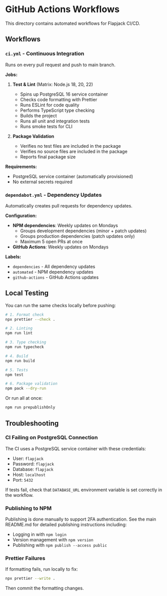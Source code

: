 # GitHub Actions Workflows

This directory contains automated workflows for Flapjack CI/CD.

## Workflows

### `ci.yml` - Continuous Integration

Runs on every pull request and push to main branch.

**Jobs:**

1. **Test & Lint** (Matrix: Node.js 18, 20, 22)
   - Spins up PostgreSQL 16 service container
   - Checks code formatting with Prettier
   - Runs ESLint for code quality
   - Performs TypeScript type checking
   - Builds the project
   - Runs all unit and integration tests
   - Runs smoke tests for CLI

2. **Package Validation**
   - Verifies no test files are included in the package
   - Verifies no source files are included in the package
   - Reports final package size

**Requirements:**

- PostgreSQL service container (automatically provisioned)
- No external secrets required

### `dependabot.yml` - Dependency Updates

Automatically creates pull requests for dependency updates.

**Configuration:**

- **NPM dependencies**: Weekly updates on Mondays
  - Groups development dependencies (minor + patch updates)
  - Groups production dependencies (patch updates only)
  - Maximum 5 open PRs at once
- **GitHub Actions**: Weekly updates on Mondays

**Labels:**

- `dependencies` - All dependency updates
- `automated` - NPM dependency updates
- `github-actions` - GitHub Actions updates

## Local Testing

You can run the same checks locally before pushing:

```bash
# 1. Format check
npx prettier --check .

# 2. Linting
npm run lint

# 3. Type checking
npm run typecheck

# 4. Build
npm run build

# 5. Tests
npm test

# 6. Package validation
npm pack --dry-run
```

Or run all at once:

```bash
npm run prepublishOnly
```

## Troubleshooting

### CI Failing on PostgreSQL Connection

The CI uses a PostgreSQL service container with these credentials:

- User: `flapjack`
- Password: `flapjack`
- Database: `flapjack`
- Host: `localhost`
- Port: `5432`

If tests fail, check that `DATABASE_URL` environment variable is set correctly in the workflow.

### Publishing to NPM

Publishing is done manually to support 2FA authentication. See the main README.md for detailed publishing instructions including:

- Logging in with `npm login`
- Version management with `npm version`
- Publishing with `npm publish --access public`

### Prettier Failures

If formatting fails, run locally to fix:

```bash
npx prettier --write .
```

Then commit the formatting changes.
